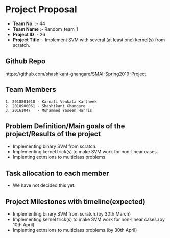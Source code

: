 
# Project Proposal 

-  **Team No.** :- 44  
-  **Team Name** :- Random_team_1  
-  **Project ID** :- 26  
-  **Project Title** :- Implement SVM with several (at least one) kernel(s) from scratch.
  
## Github Repo
https://github.com/shashikant-ghangare/SMAI-Spring2019-Project  

## Team Members 
  
    1. 2018801010 - Karnati Venkata Kartheek 
    2. 2018900061 - Shashikant Ghangare 
    3. 20161047   - Muhammed Yaseen Harris 
 
## Problem Definition/Main goals of the project/Results of the project
 
 - Implementing binary SVM from scratch.   
 - Implementing kernel trick(s) to make SVM work for non-linear cases. 
 - Implenting extnsions to multiclass problems.
 
## Task allocation to each member

- We have not decided this yet.

## Project Milestones with timeline(expected)
- Implementing binary SVM from scratch.(by 30th March)
- Implementing kernel trick(s) to make SVM work for non-linear cases.(by 10th April)
- Implenting extnsions to multiclass problems.(by 30th April)
